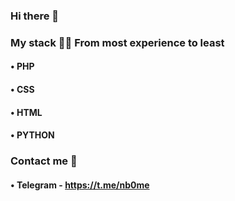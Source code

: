 ### Hi there 👋

### My stack 👨‍💻 From most experience to least
#### • PHP
#### • CSS
#### • HTML
#### • PYTHON

### Contact me 💌
#### • Telegram - https://t.me/nb0me

